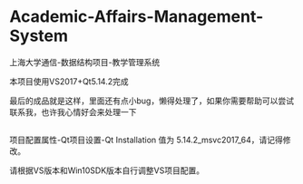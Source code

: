 # Academic-Affairs-Management-System
上海大学通信-数据结构项目-教学管理系统

本项目使用VS2017+Qt5.14.2完成

最后的成品就是这样，里面还有点小bug，懒得处理了，如果你需要帮助可以尝试联系我，也许我心情好会来处理一下

## 
项目配置属性-Qt项目设置-Qt Installation 值为 5.14.2_msvc2017_64，请记得修改。

请根据VS版本和Win10SDK版本自行调整VS项目配置。
